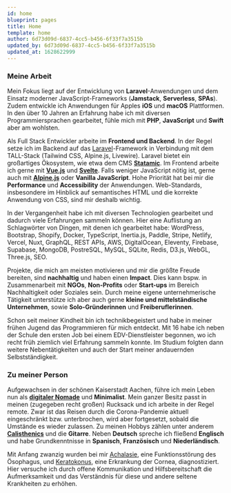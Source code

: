 ```yaml
---
id: home
blueprint: pages
title: Home
template: home
author: 6d73d09d-6837-4cc5-b456-6f33f7a3515b
updated_by: 6d73d09d-6837-4cc5-b456-6f33f7a3515b
updated_at: 1628622999
---
```

### Meine Arbeit
Mein Fokus liegt auf der Entwicklung von **Laravel**-Anwendungen und dem Einsatz moderner JavaScript-Frameworks (**Jamstack**, **Serverless**, **SPAs**). Zudem entwickle ich Anwendungen für Apples **iOS** und **macOS** Plattformen. In den über 10 Jahren an Erfahrung habe ich mit diversen Programmiersprachen gearbeitet, fühle mich mit **PHP**, **JavaScript** und **Swift** aber am wohlsten.

Als Full Stack Entwickler arbeite im **Frontend und Backend**. In der Regel setze ich im Backend auf das [Laravel](https://laravel.com)-Framework in Verbindung mit dem TALL-Stack (Tailwind CSS, Alpine.js, Livewire). Laravel bietet ein großartiges Ökosystem, wie etwa dem CMS [**Statamic**](https://statamic.com). Im Frontend arbeite ich gerne mit [**Vue.js**](https://vuejs.org/) und [**Svelte**](https://svelte.dev/). Falls weniger JavaScript nötig ist, gerne auch mit [**Alpine.js**](https://alpinejs.dev) oder **Vanilla JavaScript**. Hohe Priorität hat bei mir die **Performance** und **Accessibility** der Anwendungen. Web-Standards, insbesondere im Hinblick auf semantisches HTML und die korrekte Anwendung von CSS, sind mir deshalb wichtig.

In der Vergangenheit habe ich mit diversen Technologien gearbeitet und dadurch viele Erfahrungen sammeln können. Hier eine Auflistung an Schlagwörter von Dingen, mit denen ich gearbeitet habe: WordPress, Bootstrap, Shopify, Docker, TypeScript, Inertia.js, Paddle, Stripe, Netlify, Vercel, Nuxt, GraphQL, REST APIs, AWS, DigitalOcean, Eleventy, Firebase, Supabase, MongoDB, PostreSQL, MySQL, SQLite, Redis, D3.js, WebGL, Three.js, SEO.

Projekte, die mich am meisten motivieren und mir die größte Freude bereiten, sind **nachhaltig** und haben einen **Impact**. Dies kann bspw. in Zusammenarbeit mit **NGOs**, **Non-Profits** oder **Start-ups** im Bereich Nachhaltigkeit oder Soziales sein. Durch meine eigene unternehmerische Tätigkeit unterstütze ich aber auch gerne **kleine und mittelständische Unternehmen**, sowie **Solo-Gründerinnen** und **Freiberuflerinnen**.

Schon seit meiner Kindheit bin ich technikbegeistert und habe in meiner frühen Jugend das Programmieren für mich entdeckt. Mit 16 habe ich neben der Schule den ersten Job bei einem EDV-Dienstleister begonnen, wo ich recht früh ziemlich viel Erfahrung sammeln konnte. Im Studium folgten dann weitere Nebentätigkeiten und auch der Start meiner andauernden Selbstständigkeit.

### Zu meiner Person
Aufgewachsen in der schönen Kaiserstadt Aachen, führe ich mein Leben nun als [**digitaler Nomade**](https://de.wikipedia.org/wiki/Digitaler_Nomade) und **Minimalist**. Mein ganzer Besitz passt in meinen (zugegeben recht großen) Rucksack und ich arbeite in der Regel remote. Zwar ist das Reisen durch die Corona-Pandemie aktuell eingeschränkt bzw. unterbrochen, wird aber fortgesetzt, sobald die Umstände es wieder zulassen. Zu meinen Hobbys zählen unter anderem [**Calisthenics**](https://de.wikipedia.org/wiki/Calisthenics) und die **Gitarre**. Neben **Deutsch** spreche ich fließend **Englisch** und habe Grundkenntnisse in **Spanisch**, **Französisch** und **Niederländisch**.

Mit Anfang zwanzig wurden bei mir [Achalasie](https://de.wikipedia.org/wiki/Achalasie), eine Funktionsstörung des Ösophagus, und [Keratokonus](https://de.wikipedia.org/wiki/Keratokonus), eine Erkrankung der Cornea, diagnostiziert. Hier versuche ich durch offene Kommunikation und Hilfsbereitschaft die Aufmerksamkeit und das Verständnis für diese und andere seltene Krankheiten zu erhöhen.